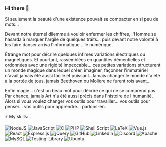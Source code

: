 ### Hi there 👋

Si seulement la beauté d'une existence pouvait se compacter en si peu de mots...

Devant notre éternel dilemme à vouloir enfermer les chiffres, l'Homme se hasarda à marquer l'argile de quelques traits... puis devant notre volonté à les faire danser arriva l'informatique... le numérique.

Étrange mot pour décrire quelques infimes variations électriques ou magnétiques. Et pourtant, rassemblées en quantités démentielles et ordonnées avec une rigidité impeccable... ces petites variations structurent un monde magique dans lequel créer, imaginer, façonner l'immatériel n'avait jamais été aussi facile et puissant. Jamais changer le monde n'a été à la portée de tous, jamais Beethoven ou Molière ne furent rois avant...

Enfin magie... c'est un beau mot pour décrire ce qui ne se comprend pas. Par chance, jamais Art n'a été aussi précis dans l'histoire de l'humanité. Alors si vous voulez changer vos outils pour travailler... vos outils pour penser... vos outils pour apprendre... parlons-en. 

⚡ My skills:

<img alt="NodeJS" src="https://img.shields.io/badge/node.js%20-%2343853D.svg?&style=for-the-badge&logo=node.js&logoColor=white"/> <img alt="JavaScript" src="https://img.shields.io/badge/javascript%20-%23323330.svg?&style=for-the-badge&logo=javascript&logoColor=%23F7DF1E"/> <img alt="C" src="https://img.shields.io/badge/c%20-%2300599C.svg?&style=for-the-badge&logo=c&logoColor=white"/> <img alt="PHP" src="https://img.shields.io/badge/php-%23777BB4.svg?&style=for-the-badge&logo=php&logoColor=white"/> <img alt="Shell Script" src="https://img.shields.io/badge/shell_script%20-%23121011.svg?&style=for-the-badge&logo=gnu-bash&logoColor=white"/> <img alt="LaTeX" src="https://img.shields.io/badge/latex%20-%23008080.svg?&style=for-the-badge&logo=latex&logoColor=white"/> <img alt="Vue.js" src="https://img.shields.io/badge/vuejs%20-%2335495e.svg?&style=for-the-badge&logo=vue.js&logoColor=%234FC08D"/> <img alt="React" src="https://img.shields.io/badge/react%20-%2320232a.svg?&style=for-the-badge&logo=react&logoColor=%2361DAFB"/> <img alt="Express.js" src="https://img.shields.io/badge/express.js%20-%23404d59.svg?&style=for-the-badge"/> <img alt="jQuery" src="https://img.shields.io/badge/jquery%20-%230769AD.svg?&style=for-the-badge&logo=jquery&logoColor=white"/> <img alt="GitHub" src="https://img.shields.io/badge/github%20-%23121011.svg?&style=for-the-badge&logo=github&logoColor=white"/> <img alt="LinkedIn" src="https://img.shields.io/badge/linkedin%20-%230077B5.svg?&style=for-the-badge&logo=linkedin&logoColor=white"/> <img alt="Discord" src="https://img.shields.io/badge/%3CServer%3E%20-%237289DA.svg?&style=for-the-badge&logo=discord&logoColor=white"/> <img alt="Apache" src="https://img.shields.io/badge/apache%20-%23D42029.svg?&style=for-the-badge&logo=apache&logoColor=white"/> 	<img alt="MySQL" src="https://img.shields.io/badge/mysql-%2300f.svg?&style=for-the-badge&logo=mysql&logoColor=white"/> <img alt="Testing-Library" src="https://img.shields.io/badge/-Testing%20Library-%23E33332?&style=for-the-badge&logo=testing-library&logoColor=white"/> <img alt="Ubuntu" src="https://img.shields.io/badge/Ubuntu-E95420?style=for-the-badge&logo=ubuntu&logoColor=white" /> 
